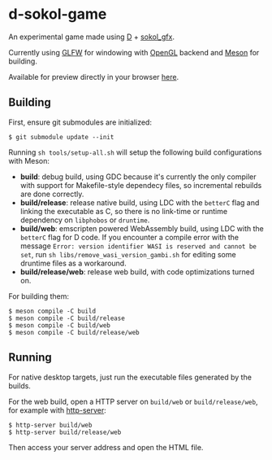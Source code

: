 # d-sokol-game
An experimental game made using [D](https://dlang.org/) + [sokol_gfx](https://github.com/floooh/sokol).

Currently using [GLFW](https://www.glfw.org/) for windowing with [OpenGL](https://www.opengl.org/) backend
and [Meson](https://mesonbuild.com/) for building.

Available for preview directly in your browser [here](https://gilzoide.github.io/d-sokol-game/).


## Building
First, ensure git submodules are initialized:

    $ git submodule update --init

Running `sh tools/setup-all.sh` will setup the following build configurations with Meson:

- **build**: debug build, using GDC because it's currently the only compiler with support
  for Makefile-style dependecy files, so incremental rebuilds are done correctly.
- **build/release**: release native build, using LDC with the `betterC` flag and
  linking the executable as C, so there is no link-time or runtime dependency on
  `libphobos` or `druntime`.
- **build/web**: emscripten powered WebAssembly build, using LDC with the `betterC` flag
  for D code. If you encounter a compile error with the message `Error: version identifier WASI is reserved and cannot be set`,
  run `sh libs/remove_wasi_version_gambi.sh` for editing some druntime files as a workaround.
- **build/release/web**: release web build, with code optimizations turned on.

For building them:

    $ meson compile -C build
    $ meson compile -C build/release
    $ meson compile -C build/web
    $ meson compile -C build/release/web

## Running
For native desktop targets, just run the executable files generated by the builds.

For the web build, open a HTTP server on `build/web` or `build/release/web`, for example with [http-server](https://www.npmjs.com/package/http-server):

    $ http-server build/web
    $ http-server build/release/web

Then access your server address and open the HTML file.
